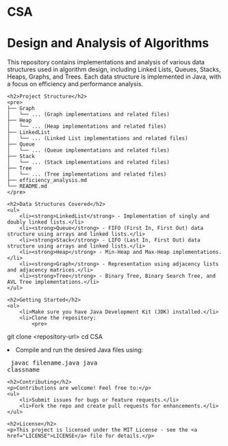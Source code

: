 # CSA
<!DOCTYPE html>
<html lang="en">
<head>
    <meta charset="UTF-8">
    <meta name="viewport" content="width=device-width, initial-scale=1.0">
    <title>Project Structure - Design and Analysis of Algorithms</title>
</head>
<body>
    <h1>Design and Analysis of Algorithms</h1>
    <p>This repository contains implementations and analysis of various data structures used in algorithm design, including Linked Lists, Queues, Stacks, Heaps, Graphs, and Trees. Each data structure is implemented in Java, with a focus on efficiency and performance analysis.</p>
    
    <h2>Project Structure</h2>
    <pre>
    ├── Graph
    │   └── ... (Graph implementations and related files)
    ├── Heap
    │   └── ... (Heap implementations and related files)
    ├── LinkedList
    │   └── ... (Linked List implementations and related files)
    ├── Queue
    │   └── ... (Queue implementations and related files)
    ├── Stack
    │   └── ... (Stack implementations and related files)
    ├── Tree
    │   └── ... (Tree implementations and related files)
    ├── efficiency_analysis.md
    └── README.md
    </pre>

    <h2>Data Structures Covered</h2>
    <ul>
        <li><strong>LinkedList</strong> - Implementation of singly and doubly linked lists.</li>
        <li><strong>Queue</strong> - FIFO (First In, First Out) data structure using arrays and linked lists.</li>
        <li><strong>Stack</strong> - LIFO (Last In, First Out) data structure using arrays and linked lists.</li>
        <li><strong>Heap</strong> - Min-Heap and Max-Heap implementations.</li>
        <li><strong>Graph</strong> - Representation using adjacency lists and adjacency matrices.</li>
        <li><strong>Tree</strong> - Binary Tree, Binary Search Tree, and AVL Tree implementations.</li>
    </ul>

    <h2>Getting Started</h2>
    <ol>
        <li>Make sure you have Java Development Kit (JDK) installed.</li>
        <li>Clone the repository:
            <pre>
git clone &lt;repository-url&gt;
cd CSA
            </pre>
        </li>
        <li>Compile and run the desired Java files using:
            <pre>
javac filename.java
java classname
            </pre>
        </li>
    </ol>

    <h2>Contributing</h2>
    <p>Contributions are welcome! Feel free to:</p>
    <ul>
        <li>Submit issues for bugs or feature requests.</li>
        <li>Fork the repo and create pull requests for enhancements.</li>
    </ul>

    <h2>License</h2>
    <p>This project is licensed under the MIT License - see the <a href="LICENSE">LICENSE</a> file for details.</p>
</body>
</html>
